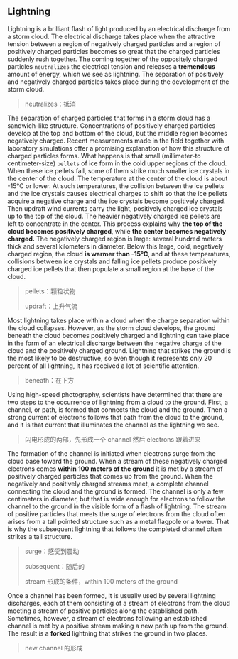 ## Lightning

Lightning is a brilliant flash of light produced by an electrical discharge from a storm cloud. The electrical discharge takes place when the attractive tension between a region of negatively charged particles and a region of positively charged particles becomes so great that the charged particles suddenly rush together. The coming together of the oppositely charged particles `neutralizes` the electrical tension and releases a **tremendous** amount of energy, which we see as lightning. The separation of positively and negatively charged particles takes place during the development of the storm cloud.

> neutralizes：抵消

The separation of charged particles that forms in a storm cloud has a sandwich-like structure. Concentrations of positively charged particles develop at the top and bottom of the cloud, but the middle region becomes negatively charged. Recent measurements made in the field together with laboratory simulations offer a promising explanation of how this structure of charged particles forms. What happens is that small (millimeter-to centimeter-size) `pellets` of ice form in the cold upper regions of the cloud. When these ice pellets fall, some of them strike much smaller ice crystals in the center of the cloud. The temperature at the center of the cloud is about -15℃ or lower. At such temperatures, the collision between the ice pellets and the ice crystals causes electrical charges to shift so that the ice pellets acquire a negative charge and the ice crystals become positively charged. Then updraft wind currents carry the light, positively charged ice crystals up to the top of the cloud. The heavier negatively charged ice pellets are left to concentrate in the center. This process explains why **the top of the cloud becomes positively charged**, while **the center becomes negatively charged.** The negatively charged region is large: several hundred meters thick and several kilometers in diameter. Below this large, cold, negatively charged region, the cloud **is warmer than -15℃**, and at these temperatures, collisions between ice crystals and falling ice pellets produce positively charged ice pellets that then populate a small region at the base of the cloud. 

> pellets：颗粒状物
>
> updraft：上升气流

Most lightning takes place within a cloud when the charge separation within the cloud collapses. However, as the storm cloud develops, the ground beneath the cloud becomes positively charged and lightning can take place in the form of an electrical discharge between the negative charge of the cloud and the positively charged ground. Lightning that strikes the ground is the most likely to be destructive, so even though it represents only 20 percent of all lightning, it has received a lot of scientific attention.

> beneath：在下方

Using high-speed photography, scientists have determined that there are two steps to the occurrence of lightning from a cloud to the ground. First, a channel, or path, is formed that connects the cloud and the ground. Then a strong current of electrons follows that path from the cloud to the ground, and it is that current that illuminates the channel as the lightning we see.

> 闪电形成的两部，先形成一个 channel 然后 electrons 跟着进来

The formation of the channel is initiated when electrons surge from the cloud base toward the ground. When a stream of these negatively charged electrons comes **within 100 meters of the ground** it is met by a stream of positively charged particles that comes up from the ground. When the negatively and positively charged streams meet, a complete channel connecting the cloud and the ground is formed. The channel is only a few centimeters in diameter, but that is wide enough for electrons to follow the channel to the ground in the visible form of a flash of lightning. The stream of positive particles that meets the surge of electrons from the cloud often arises from a tall pointed structure such as a metal flagpole or a tower. That is why the subsequent lightning that follows the completed channel often strikes a tall structure.

> surge：感受到震动
>
> subsequent：随后的
>
> stream 形成的条件，within 100 meters of the ground

Once a channel has been formed, it is usually used by several lightning discharges, each of them consisting of a stream of electrons from the cloud meeting a stream of positive particles along the established path. Sometimes, however, a stream of electrons following an established channel is met by a positive stream making a new path up from the ground. The result is a **forked** lightning that strikes the ground in two places.

> new channel 的形成